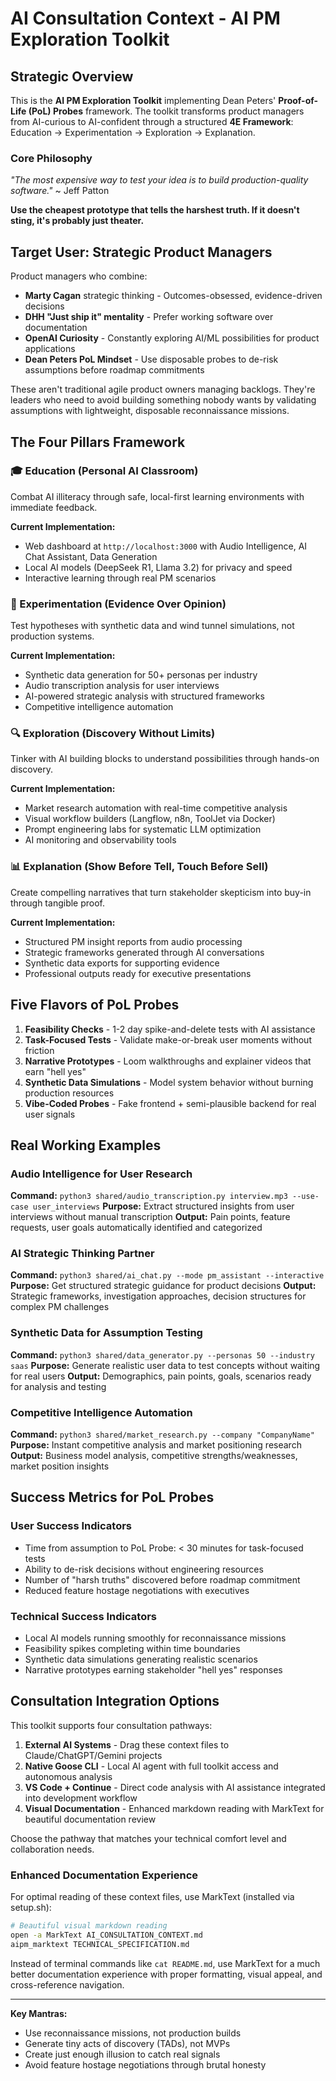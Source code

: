 # AI Consultation Context - AI PM Exploration Toolkit

## Strategic Overview

This is the **AI PM Exploration Toolkit** implementing Dean Peters' **Proof-of-Life (PoL) Probes** framework. The toolkit transforms product managers from AI-curious to AI-confident through a structured **4E Framework**: Education → Experimentation → Exploration → Explanation.

### Core Philosophy
*"The most expensive way to test your idea is to build production-quality software."* ~ Jeff Patton

**Use the cheapest prototype that tells the harshest truth. If it doesn't sting, it's probably just theater.**

## Target User: Strategic Product Managers

Product managers who combine:
- **Marty Cagan** strategic thinking - Outcomes-obsessed, evidence-driven decisions
- **DHH "Just ship it" mentality** - Prefer working software over documentation  
- **OpenAI Curiosity** - Constantly exploring AI/ML possibilities for product applications
- **Dean Peters PoL Mindset** - Use disposable probes to de-risk assumptions before roadmap commitments

These aren't traditional agile product owners managing backlogs. They're leaders who need to avoid building something nobody wants by validating assumptions with lightweight, disposable reconnaissance missions.

## The Four Pillars Framework

### 🎓 Education (Personal AI Classroom)
Combat AI illiteracy through safe, local-first learning environments with immediate feedback.

**Current Implementation:**
- Web dashboard at `http://localhost:3000` with Audio Intelligence, AI Chat Assistant, Data Generation
- Local AI models (DeepSeek R1, Llama 3.2) for privacy and speed
- Interactive learning through real PM scenarios

### 🧪 Experimentation (Evidence Over Opinion)  
Test hypotheses with synthetic data and wind tunnel simulations, not production systems.

**Current Implementation:**
- Synthetic data generation for 50+ personas per industry
- Audio transcription analysis for user interviews
- AI-powered strategic analysis with structured frameworks
- Competitive intelligence automation

### 🔍 Exploration (Discovery Without Limits)
Tinker with AI building blocks to understand possibilities through hands-on discovery.

**Current Implementation:**
- Market research automation with real-time competitive analysis
- Visual workflow builders (Langflow, n8n, ToolJet via Docker)
- Prompt engineering labs for systematic LLM optimization
- AI monitoring and observability tools

### 📊 Explanation (Show Before Tell, Touch Before Sell)
Create compelling narratives that turn stakeholder skepticism into buy-in through tangible proof.

**Current Implementation:**
- Structured PM insight reports from audio processing
- Strategic frameworks generated through AI conversations
- Synthetic data exports for supporting evidence
- Professional outputs ready for executive presentations

## Five Flavors of PoL Probes

1. **Feasibility Checks** - 1-2 day spike-and-delete tests with AI assistance
2. **Task-Focused Tests** - Validate make-or-break user moments without friction  
3. **Narrative Prototypes** - Loom walkthroughs and explainer videos that earn "hell yes"
4. **Synthetic Data Simulations** - Model system behavior without burning production resources
5. **Vibe-Coded Probes** - Fake frontend + semi-plausible backend for real user signals

## Real Working Examples

### Audio Intelligence for User Research
**Command:** `python3 shared/audio_transcription.py interview.mp3 --use-case user_interviews`
**Purpose:** Extract structured insights from user interviews without manual transcription
**Output:** Pain points, feature requests, user goals automatically identified and categorized

### AI Strategic Thinking Partner  
**Command:** `python3 shared/ai_chat.py --mode pm_assistant --interactive`
**Purpose:** Get structured strategic guidance for product decisions
**Output:** Strategic frameworks, investigation approaches, decision structures for complex PM challenges

### Synthetic Data for Assumption Testing
**Command:** `python3 shared/data_generator.py --personas 50 --industry saas`
**Purpose:** Generate realistic user data to test concepts without waiting for real users
**Output:** Demographics, pain points, goals, scenarios ready for analysis and testing

### Competitive Intelligence Automation
**Command:** `python3 shared/market_research.py --company "CompanyName"`
**Purpose:** Instant competitive analysis and market positioning research  
**Output:** Business model analysis, competitive strengths/weaknesses, market position insights

## Success Metrics for PoL Probes

### User Success Indicators
- Time from assumption to PoL Probe: < 30 minutes for task-focused tests
- Ability to de-risk decisions without engineering resources
- Number of "harsh truths" discovered before roadmap commitment
- Reduced feature hostage negotiations with executives

### Technical Success Indicators  
- Local AI models running smoothly for reconnaissance missions
- Feasibility spikes completing within time boundaries
- Synthetic data simulations generating realistic scenarios
- Narrative prototypes earning stakeholder "hell yes" responses

## Consultation Integration Options

This toolkit supports four consultation pathways:

1. **External AI Systems** - Drag these context files to Claude/ChatGPT/Gemini projects
2. **Native Goose CLI** - Local AI agent with full toolkit access and autonomous analysis  
3. **VS Code + Continue** - Direct code analysis with AI assistance integrated into development workflow
4. **Visual Documentation** - Enhanced markdown reading with MarkText for beautiful documentation review

Choose the pathway that matches your technical comfort level and collaboration needs.

### Enhanced Documentation Experience
For optimal reading of these context files, use MarkText (installed via setup.sh):
```bash
# Beautiful visual markdown reading
open -a MarkText AI_CONSULTATION_CONTEXT.md
aipm_marktext TECHNICAL_SPECIFICATION.md
```

Instead of terminal commands like `cat README.md`, use MarkText for a much better documentation experience with proper formatting, visual appeal, and cross-reference navigation.

---

**Key Mantras:**
- Use reconnaissance missions, not production builds
- Generate tiny acts of discovery (TADs), not MVPs  
- Create just enough illusion to catch real signals
- Avoid feature hostage negotiations through brutal honesty